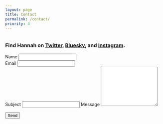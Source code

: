```yaml
---
layout: page
title: Contact
permalink: /contact/
priority: 4
---
```


<div class="row">
  <div class="column left-rail">
    <h3>
      Find Hannah on <a href="https://twitter.com/{{ site.twitter_username }}">Twitter</a>, <a href="https://bsky.app/profile/{{ site.bluesky_username }}">Bluesky</a>, and <a href="https://www.instagram.com/{{ site.instagram_username }}">Instagram</a>.
    </h3>
  </div>
  <div class="column">
    <form id="contact" netlify-honeypot="b0tz" action="/thanks.html" netlify>
      <div class="row">
        <div class="column">
          <label for="name">Name</label>
          <input type="text" id="name" required />
        </div>
        <div class="column">
          <label for="email">Email</label>
          <input type="email" id="email" required />
        </div>
      </div>
      <div class="row">
        <div class="column">
          <label for="subject">Subject</label>
          <input type="text" id="subject" />
          <p style="display:none;"><label><input id="b0tz"></label></p>
          <label for="message">Message</label>
          <textarea id="message" rows="8" required></textarea>
          <p><button type="submit">Send</button></p>
        </div>
      </div>
    </form>
  </div>
</div>